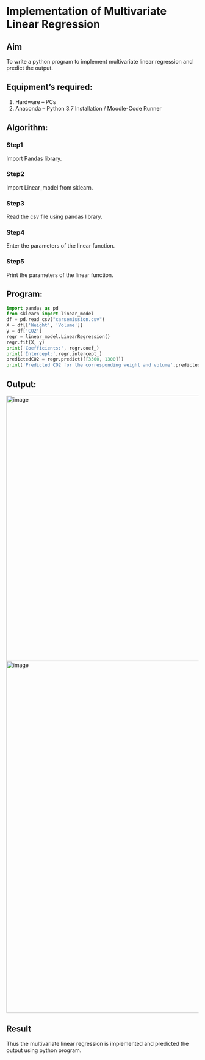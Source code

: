 # Implementation of Multivariate Linear Regression
## Aim
To write a python program to implement multivariate linear regression and predict the output.
## Equipment’s required:
1.	Hardware – PCs
2.	Anaconda – Python 3.7 Installation / Moodle-Code Runner
## Algorithm:
### Step1
Import Pandas library.

### Step2
Import Linear_model from sklearn.

### Step3
Read the csv file using pandas library.

### Step4
Enter the parameters of the linear function.

### Step5
Print the parameters of the linear function.

## Program:
```Python
import pandas as pd
from sklearn import linear_model
df = pd.read_csv("carsemission.csv")
X = df[['Weight', 'Volume']]
y = df['CO2']
regr = linear_model.LinearRegression()
regr.fit(X, y)
print('Coefficients:', regr.coef_)
print('Intercept:',regr.intercept_)
predictedCO2 = regr.predict([[3300, 1300]])
print('Predicted CO2 for the corresponding weight and volume',predictedCO2)
```
## Output:
<img width="695" alt="image" src="https://github.com/Nijeesh-bit/Multivariate-Linear-Regression/assets/89188014/64a18346-192e-44d7-8828-c0b38da95da9">
<img width="921" alt="image" src="https://github.com/Nijeesh-bit/Multivariate-Linear-Regression/assets/89188014/0029765b-35be-4917-b83e-80c99b881ced">

## Result
Thus the multivariate linear regression is implemented and predicted the output using python program.
